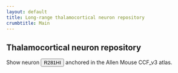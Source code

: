 ```yaml
---
layout: default
title: Long-range thalamocortical neuron repository
crumbtitle: Main
---
```


## Thalamocortical neuron repository

Show neuron <input type="button" size="100" onclick="showNeuron(event,'R281HI')" value="R281HI"/> anchored in the Allen Mouse CCF_v3 atlas.

<script type="module">
  import { rpcInterface_class } from 'https://sba-dev.incf.org/js/rpc-interface.js';
  window.rpcInterface_class = rpcInterface_class;
  console.log('module',window.rpcInterface_class);
</script> 
<script type="text/javascript">
console.log('script',window.rpcInterface_class);
function showNeuron(evt,name) {
  console.log('showNeuron');
}
</script>
